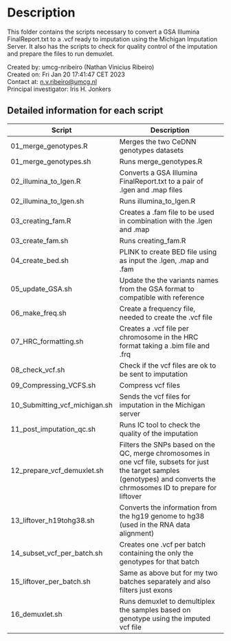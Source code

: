 # Description
This folder contains the scripts necessary to convert a GSA Illumina FinalReport.txt to a .vcf ready to imputation using the Michigan Imputation Server.
It also has the scripts to check for quality control of the imputation and prepare the files to run demuxlet.

Created by:		 umcg-nribeiro (Nathan Vinicius Ribeiro) <br>
Created on:		 Fri Jan 20 17:41:47 CET 2023 <br>
Contact at:		 n.v.ribeiro@umcg.nl <br>
Principal investigator:  Iris H. Jonkers	<br>

## Detailed information for each script
| Script | Description |
| ------ | ----------- |
| 01_merge_genotypes.R	| Merges the two CeDNN genotypes datasets |
| 01_merge_genotypes.sh |	Runs merge_genotypes.R |
| 02_illumina_to_lgen.R	| Converts a GSA Illumina FinalReport.txt to a pair of .lgen and .map files |
| 02_illumina_to_lgen.sh |	Runs illumina_to_lgen.R |
| 03_creating_fam.R	 | Creates a .fam file to be used in combination with the .lgen and .map |
| 03_create_fam.sh	| Runs creating_fam.R |
| 04_create_bed.sh	| PLINK to create BED file using as input the .lgen, .map and .fam |
| 05_update_GSA.sh	| Update the the variants names from the GSA format to compatible with reference |
| 06_make_freq.sh		| Create a frequency file, needed to create the .vcf file |
| 07_HRC_formatting.sh |	Creates a .vcf file per chromosome in the HRC format taking a .bim file and .frq |
| 08_check_vcf.sh		| Check if the vcf files are ok to be sent to imputation |
| 09_Compressing_VCFS.sh |	Compress vcf files |
| 10_Submitting_vcf_michigan.sh |	Sends the vcf files for imputation in the Michigan server |
| 11_post_imputation_qc.sh	| Runs IC tool to check the quality of the imputation |
| 12_prepare_vcf_demuxlet.sh	| Filters the SNPs based on the QC, merge chromosomes in one vcf file, subsets for just the target samples (genotypes) and converts the chrmosomes ID to prepare for liftover |
| 13_liftover_h19tohg38.sh	| Converts the information from the hg19 genome to hg38 (used in the RNA data alignment) |
| 14_subset_vcf_per_batch.sh |	Creates one .vcf per batch containing the only the genotypes for that batch |
| 15_liftover_per_batch.sh	| Same as above but for my two batches separately and also filters just exons |
| 16_demuxlet.sh | Runs demuxlet to demultiplex the samples based on genotype using the imputed vcf file |
